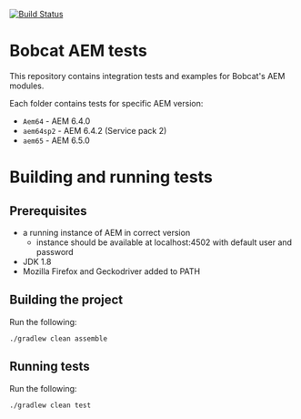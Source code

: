 [![Build Status](https://travis-ci.org/Cognifide/bobcat-aem-tests.svg?branch=master)](https://travis-ci.org/Cognifide/bobcat-aem-tests)
# Bobcat AEM tests
This repository contains integration tests and examples for Bobcat's AEM modules.

Each folder contains tests for specific AEM version:

- `Aem64` - AEM 6.4.0
- `aem64sp2` - AEM 6.4.2 (Service pack 2)
- `aem65` - AEM 6.5.0

# Building and running tests

## Prerequisites
- a running instance of AEM in correct version
    - instance should be available at localhost:4502 with default user and password
- JDK 1.8
- Mozilla Firefox and Geckodriver added to PATH

## Building the project
Run the following:
```
./gradlew clean assemble
```

## Running tests
Run the following:
```
./gradlew clean test
```
